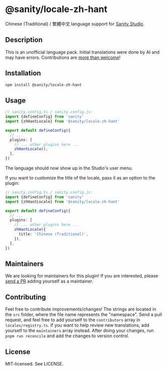 # @sanity/locale-zh-hant

Chinese (Traditional) / 繁體中文 language support for [Sanity Studio](https://www.sanity.io/).

## Description

This is an unofficial language pack. Initial translations were done by AI and may have errors. Contributions are [more than welcome](#contributing)!

## Installation

```sh
npm install @sanity/locale-zh-hant
```

## Usage

```ts
// sanity.config.ts / sanity.config.js:
import {defineConfig} from 'sanity'
import {zhHantLocale} from '@sanity/locale-zh-hant'

export default defineConfig({
  // ...
  plugins: [
    // ... other plugins here ...
    zhHantLocale(),
  ],
})
```

The language should now show up in the Studio's user menu.

If you want to customize the title of the locale, pass it as an option to the plugin:

```ts
// sanity.config.ts / sanity.config.js:
import {defineConfig} from 'sanity'
import {zhHantLocale} from '@sanity/locale-zh-hant'

export default defineConfig({
  // ...
  plugins: [
    // ... other plugins here ...
    zhHantLocale({
      title: 'Chinese (Traditional)',
    }),
  ],
})
```

## Maintainers

We are looking for maintainers for this plugin!
If you are interested, please [send a PR](/CONTRIBUTING.md#maintaining-a-locale) adding yourself as a maintainer.

## Contributing

Feel free to contribute improvements/changes! The strings are located in the `src` folder, where the file name represents the "namespace". Send a pull request, and feel free to add yourself to the `contributors` array in `locales/registry.ts`. If you want to help review new translations, add yourself to the `maintainers` array instead. After doing your changes, run `pnpm run reconcile` and add the changes to version control.

## License

MIT-licensed. See LICENSE.
